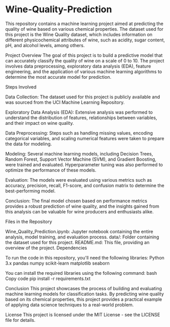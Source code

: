 # Wine-Quality-Prediction
This repository contains a machine learning project aimed at predicting the quality of wine based on various chemical properties. The dataset used for this project is the Wine Quality dataset, which includes information on different physicochemical attributes of wine, such as acidity, sugar content, pH, and alcohol levels, among others.

Project Overview
The goal of this project is to build a predictive model that can accurately classify the quality of wine on a scale of 0 to 10. The project involves data preprocessing, exploratory data analysis (EDA), feature engineering, and the application of various machine learning algorithms to determine the most accurate model for prediction.

Steps Involved

Data Collection: The dataset used for this project is publicly available and was sourced from the UCI Machine Learning Repository.

Exploratory Data Analysis (EDA): Extensive analysis was performed to understand the distribution of features, relationships between variables, and their impact on wine quality.

Data Preprocessing: Steps such as handling missing values, encoding categorical variables, and scaling numerical features were taken to prepare the data for modeling.

Modeling: Several machine learning models, including Decision Trees, Random Forest, Support Vector Machine (SVM), and Gradient Boosting, were trained and evaluated. Hyperparameter tuning was also performed to optimize the performance of these models.

Evaluation: The models were evaluated using various metrics such as accuracy, precision, recall, F1-score, and confusion matrix to determine the best-performing model.

Conclusion: The final model chosen based on performance metrics provides a robust prediction of wine quality, and the insights gained from this analysis can be valuable for wine producers and enthusiasts alike.

Files in the Repository

Wine_Quality_Prediction.ipynb: Jupyter notebook containing the entire analysis, model training, and evaluation process.
data/: Folder containing the dataset used for this project.
README.md: This file, providing an overview of the project.
Dependencies

To run the code in this repository, you'll need the following libraries:
Python 3.x
pandas
numpy
scikit-learn
matplotlib
seaborn

You can install the required libraries using the following command:
bash
Copy code
pip install -r requirements.txt

Conclusion
This project showcases the process of building and evaluating machine learning models for classification tasks. By predicting wine quality based on its chemical properties, this project provides a practical example of applying data science techniques to a real-world problem.

License
This project is licensed under the MIT License - see the LICENSE file for details.

